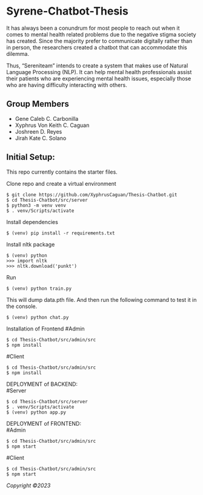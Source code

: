 # Syrene-Chatbot-Thesis
It has always been a conundrum for most people to reach out when it comes to mental health related problems due to the negative stigma society has created. Since the majority prefer to communicate digitally rather than in person, the researchers created a chatbot that can accommodate this dilemma. 

Thus, “Sereniteam” intends to create a system that makes use of Natural Language Processing (NLP). It can help mental health professionals assist their patients who are experiencing mental health issues, especially those who are having difficulty interacting with others. 

## Group Members

- Gene Caleb C. Carbonilla
- Xyphrus Von Keith C. Caguan
- Joshreen D. Reyes
- Jirah Kate C. Solano

## Initial Setup:
This repo currently contains the starter files.

Clone repo and create a virtual environment
```
$ git clone https://github.com/XyphrusCaguan/Thesis-Chatbot.git
$ cd Thesis-Chatbot/src/server
$ python3 -m venv venv
$ . venv/Scripts/activate
```
Install dependencies
```
$ (venv) pip install -r requirements.txt 
```
Install nltk package
```
$ (venv) python
>>> import nltk
>>> nltk.download('punkt')
```
Run
```
$ (venv) python train.py
```
This will dump data.pth file. And then run
the following command to test it in the console.
```
$ (venv) python chat.py
```
Installation of Frontend
#Admin
```
$ cd Thesis-Chatbot/src/admin/src
$ npm install
```
#Client
```
$ cd Thesis-Chatbot/src/admin/src
$ npm install
```
DEPLOYMENT of BACKEND: <br/>
#Server
```
$ cd Thesis-Chatbot/src/server
$ . venv/Scripts/activate
$ (venv) python app.py
```
DEPLOYMENT of FRONTEND: <br/>
#Admin
```
$ cd Thesis-Chatbot/src/admin/src
$ npm start
```
#Client
```
$ cd Thesis-Chatbot/src/admin/src
$ npm start
```

_Copyright ©2023_
